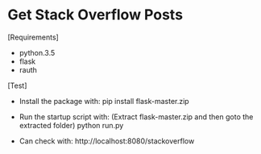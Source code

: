# Get Stack Overflow Posts

[Requirements]
- python.3.5
- flask
- rauth

[Test]
- Install the package with:
  pip install flask-master.zip

- Run the startup script with:
  (Extract flask-master.zip and then goto the extracted folder)
  python run.py

- Can check with:
  http://localhost:8080/stackoverflow


